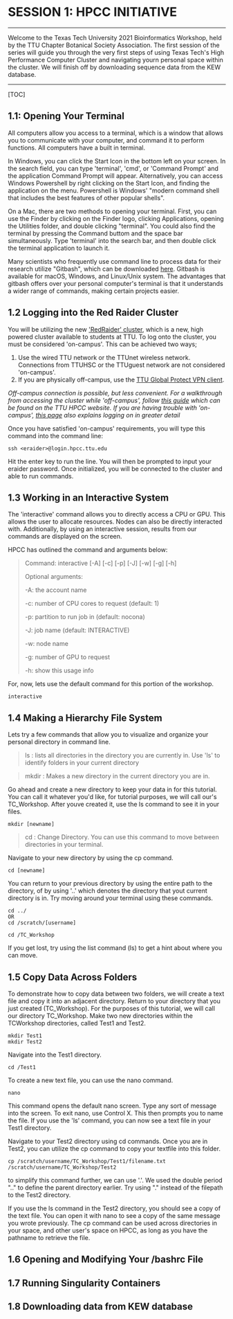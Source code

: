 # SESSION 1: HPCC INITIATIVE


---

Welcome to the Texas Tech University 2021 Bioinformatics Workshop, held by the TTU Chapter Botanical Society Association. The first session of the series will guide you through the very first steps of using Texas Tech's High Performance Computer Cluster and navigating yourn personal space within the cluster. We will finish off by downloading sequence data from the KEW database.



---

[TOC]

## 1.1: Opening Your Terminal

All computers allow you access to a terminal, which is a window that allows you to communicate with your computer, and command it to perform functions. All computers have a built in terminal. 

In Windows, you can click the Start Icon in the bottom left on your screen. In the search field, you can type 'terminal', 'cmd', or 'Command Prompt' and the application Command Prompt will appear. Alternatively, you can access Windows Powershell by right clicking on the Start Icon, and finding the application on the menu. Powershell is Windows' "modern command shell that includes the best features of other popular shells".

On a Mac, there are two methods to opening your terminal. First, you can use the Finder by clicking on the Finder logo, clicking Applications, opening the Utilities folder, and double clicking "terminal". You could also find the terminal by pressing the Command buttom and the space bar simultaneously. Type 'terminal' into the search bar, and then double click the terminal application to launch it.

Many scientists who frequently use command line to process data for their research utilize "Gitbash", which can be downloaded [here](https://git-scm.com/downloads). Gitbash is available for macOS, Windows, and Linux/Unix system. The advantages that gitbash offers over your personal computer's terminal is that it understands a wider range of commands, making certain projects easier. 


## 1.2 Logging into the Red Raider Cluster

You will be utilizing the new ['RedRaider' cluster](https://www.depts.ttu.edu/hpcc/about/Introduction-to-RR-January-2021.pdf), which is a new, high powered cluster available to students at TTU. To log onto the cluster, you must be considered 'on-campus'. This can be achieved two ways;

1. Use the wired TTU network or the TTUnet wireless network. Connections from TTUHSC or the TTUguest network are not considered 'on-campus'.
2. If you are physically off-campus, use the [TTU Global Protect VPN client](https://www.askit.ttu.edu/portal/app/portlets/results/viewsolution.jsp?&solutionid=140702103827226).

*Off-campus connection is possible, but less convenient. For a walkthrough from accessing the cluster while 'off-campus', follow [this guide](https://www.depts.ttu.edu/hpcc/userguides/generalguides/logingeneral.php#linux-offcampus) which can be found on the TTU HPCC website. If you are having trouble with 'on-campus', [this page](https://www.depts.ttu.edu/hpcc/userguides/general_guides/login_general.php#linux-oncampus) also explains logging on in greater detail*

Once you have satisfied 'on-campus' requirements, you will type this command into the command line:

```
ssh <eraider>@login.hpcc.ttu.edu
```
Hit the enter key to run the line. You will then be prompted to input your eraider password. Once initialized, you will be connected to the cluster and able to run commands. 
## 1.3 Working in an Interactive System

The 'interactive' command allows you to directly access a CPU or GPU. This allows the user to allocate resources. Nodes can also be directly interacted with. Additionally, by using an interactive session, results from our commands are displayed on the screen.


HPCC has outlined the command and arguments below:
> Command: 
> interactive [-A] [-c] [-p] [-J] [-w] [-g] [-h]
> 
> Optional arguments:
> 
> -A: the account name
> 
> -c: number of CPU cores to request (default: 1)
> 
> -p: partition to run job in (default: nocona)
> 
> -J: job name (default: INTERACTIVE)
> 
> -w: node name
> 
> -g: number of GPU to request
> 
> -h: show this usage info

For, now, lets use the default command for this portion of the workshop.

```
interactive
```

## 1.4 Making a Hierarchy File System
Lets try a few commands that allow you to visualize and organize your personal directory in command line.

> ls   :     lists all directories in the directory you are currently in. Use 'ls' to identify folders in your current directory

> mkdir     : Makes a new directory in the current directory you are in. 
> 

Go ahead and create a new directory to keep your data in for this tutorial. You can call it whatever you'd like, for tutorial purposes, we will call our's TC_Workshop. After youve created it, use the ls command to see it in your files.

`mkdir [newname]`

> cd  : Change Directory. You can use this command to move between directories in your terminal.

Navigate to your new directory by using the cp command.
```
cd [newname]
```
You can return to your previous directory by using the entire path to the directory, of by using '..' which denotes the directory that yout current directory is in. Try moving around your terminal using these commands.

```
cd ../
OR
cd /scratch/[username]
```
```
cd /TC_Workshop
```
If you get lost, try using the list command (ls) to get a hint about where you can move.
## 1.5 Copy Data Across Folders

To demonstrate how to copy data between two folders, we will create a text file and copy it into an adjacent directory. Return to your directory that you just created (TC_Workshop). For the purposes of this tutorial, we will call our directory TC_Workshop. Make two new directories within the TCWorkshop directories, called Test1 and Test2.

```
mkdir Test1
mkdir Test2
```
Navigate into the Test1 directory.
```
cd /Test1
```
To create a new text file, you can use the nano command.
```
nano
```
This command opens the default nano screen. Type any sort of message into the screen. To exit nano, use Control X. This then prompts you to name the file. If you use the 'ls' command, you can now see a text file in your Test1 directory. 

Navigate to your Test2 directory using cd commands. Once you are in Test2, you can utilize the cp command to copy your textfile into this folder.

```
cp /scratch/username/TC_Workshop/Test1/filename.txt /scratch/username/TC_Workshop/Test2
```
to simplify this command further, we can use '.'. We used the double period ".." to define the parent directory earlier. Try using "." instead of the filepath to the Test2 directory.

If you use the ls command in the Test2 directory, you should see a copy of the text file. You can open it with nano to see a copy of the same message you wrote previously. The cp command can be used across directories in your space, and other user's space on HPCC, as long as you have the pathname to retrieve the file.
## 1.6 Opening and Modifying Your /bashrc File

## 1.7 Running Singularity Containers

## 1.8 Downloading data from KEW database
